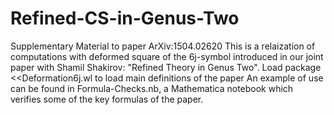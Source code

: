 # Refined-CS-in-Genus-Two
Supplementary Material to paper ArXiv:1504.02620
This is a relaization of computations with deformed square of the 6j-symbol introduced in our joint paper with Shamil Shakirov: "Refined Theory in Genus Two".
Load package <<Deformation6j.wl to load main definitions of the paper
An example of use can be found in Formula-Checks.nb, a Mathematica notebook which verifies some of the key formulas of the paper.
